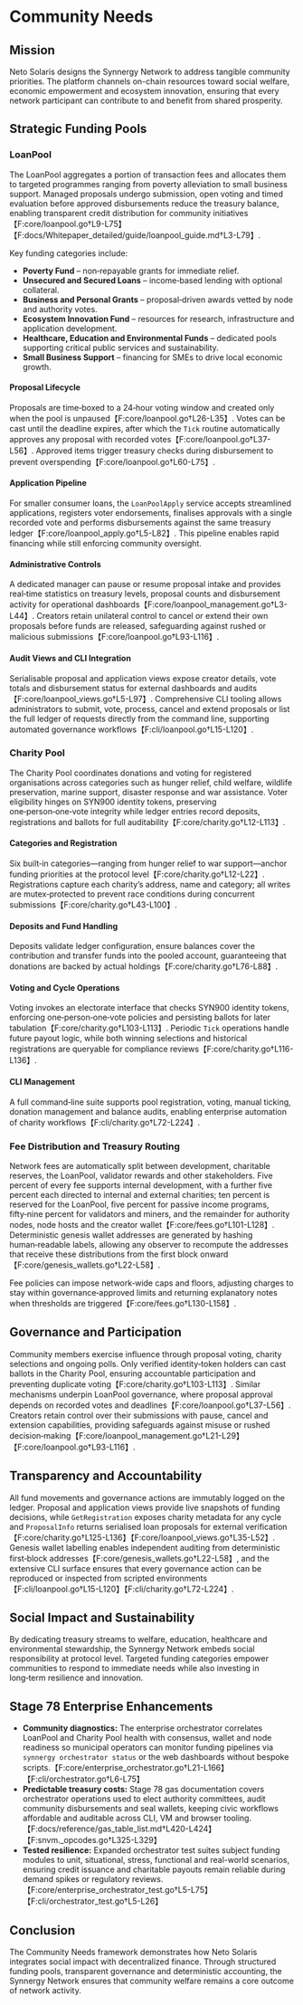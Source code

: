 # Community Needs

## Mission
Neto Solaris designs the Synnergy Network to address tangible community priorities. The platform channels on-chain resources toward social welfare, economic empowerment and ecosystem innovation, ensuring that every network participant can contribute to and benefit from shared prosperity.

## Strategic Funding Pools

### LoanPool
The LoanPool aggregates a portion of transaction fees and allocates them to targeted programmes ranging from poverty alleviation to small business support. Managed proposals undergo submission, open voting and timed evaluation before approved disbursements reduce the treasury balance, enabling transparent credit distribution for community initiatives【F:core/loanpool.go†L9-L75】【F:docs/Whitepaper_detailed/guide/loanpool_guide.md†L3-L79】.

Key funding categories include:
- **Poverty Fund** – non‑repayable grants for immediate relief.
- **Unsecured and Secured Loans** – income‑based lending with optional collateral.
- **Business and Personal Grants** – proposal‑driven awards vetted by node and authority votes.
- **Ecosystem Innovation Fund** – resources for research, infrastructure and application development.
- **Healthcare, Education and Environmental Funds** – dedicated pools supporting critical public services and sustainability.
- **Small Business Support** – financing for SMEs to drive local economic growth.

#### Proposal Lifecycle
Proposals are time‑boxed to a 24‑hour voting window and created only when the pool is unpaused【F:core/loanpool.go†L26-L35】. Votes can be cast until the deadline expires, after which the `Tick` routine automatically approves any proposal with recorded votes【F:core/loanpool.go†L37-L56】. Approved items trigger treasury checks during disbursement to prevent overspending【F:core/loanpool.go†L60-L75】.

#### Application Pipeline
For smaller consumer loans, the `LoanPoolApply` service accepts streamlined applications, registers voter endorsements, finalises approvals with a single recorded vote and performs disbursements against the same treasury ledger【F:core/loanpool_apply.go†L5-L82】. This pipeline enables rapid financing while still enforcing community oversight.

#### Administrative Controls
A dedicated manager can pause or resume proposal intake and provides real‑time statistics on treasury levels, proposal counts and disbursement activity for operational dashboards【F:core/loanpool_management.go†L3-L44】. Creators retain unilateral control to cancel or extend their own proposals before funds are released, safeguarding against rushed or malicious submissions【F:core/loanpool.go†L93-L116】.

#### Audit Views and CLI Integration
Serialisable proposal and application views expose creator details, vote totals and disbursement status for external dashboards and audits【F:core/loanpool_views.go†L5-L97】. Comprehensive CLI tooling allows administrators to submit, vote, process, cancel and extend proposals or list the full ledger of requests directly from the command line, supporting automated governance workflows【F:cli/loanpool.go†L15-L120】.

### Charity Pool
The Charity Pool coordinates donations and voting for registered organisations across categories such as hunger relief, child welfare, wildlife preservation, marine support, disaster response and war assistance. Voter eligibility hinges on SYN900 identity tokens, preserving one‑person‑one‑vote integrity while ledger entries record deposits, registrations and ballots for full auditability【F:core/charity.go†L12-L113】.

#### Categories and Registration
Six built‑in categories—ranging from hunger relief to war support—anchor funding priorities at the protocol level【F:core/charity.go†L12-L22】. Registrations capture each charity’s address, name and category; all writes are mutex‑protected to prevent race conditions during concurrent submissions【F:core/charity.go†L43-L100】.

#### Deposits and Fund Handling
Deposits validate ledger configuration, ensure balances cover the contribution and transfer funds into the pooled account, guaranteeing that donations are backed by actual holdings【F:core/charity.go†L76-L88】.

#### Voting and Cycle Operations
Voting invokes an electorate interface that checks SYN900 identity tokens, enforcing one‑person‑one‑vote policies and persisting ballots for later tabulation【F:core/charity.go†L103-L113】. Periodic `Tick` operations handle future payout logic, while both winning selections and historical registrations are queryable for compliance reviews【F:core/charity.go†L116-L136】.

#### CLI Management
A full command‑line suite supports pool registration, voting, manual ticking, donation management and balance audits, enabling enterprise automation of charity workflows【F:cli/charity.go†L72-L224】.

### Fee Distribution and Treasury Routing
Network fees are automatically split between development, charitable reserves, the LoanPool, validator rewards and other stakeholders. Five percent of every fee supports internal development, with a further five percent each directed to internal and external charities; ten percent is reserved for the LoanPool, five percent for passive income programs, fifty‑nine percent for validators and miners, and the remainder for authority nodes, node hosts and the creator wallet【F:core/fees.go†L101-L128】. Deterministic genesis wallet addresses are generated by hashing human‑readable labels, allowing any observer to recompute the addresses that receive these distributions from the first block onward【F:core/genesis_wallets.go†L22-L58】.

Fee policies can impose network‑wide caps and floors, adjusting charges to stay within governance‑approved limits and returning explanatory notes when thresholds are triggered【F:core/fees.go†L130-L158】.

## Governance and Participation
Community members exercise influence through proposal voting, charity selections and ongoing polls. Only verified identity‑token holders can cast ballots in the Charity Pool, ensuring accountable participation and preventing duplicate voting【F:core/charity.go†L103-L113】. Similar mechanisms underpin LoanPool governance, where proposal approval depends on recorded votes and deadlines【F:core/loanpool.go†L37-L56】. Creators retain control over their submissions with pause, cancel and extension capabilities, providing safeguards against misuse or rushed decision‑making【F:core/loanpool_management.go†L21-L29】【F:core/loanpool.go†L93-L116】.

## Transparency and Accountability
All fund movements and governance actions are immutably logged on the ledger. Proposal and application views provide live snapshots of funding decisions, while `GetRegistration` exposes charity metadata for any cycle and `ProposalInfo` returns serialised loan proposals for external verification【F:core/charity.go†L125-L136】【F:core/loanpool_views.go†L35-L52】. Genesis wallet labelling enables independent auditing from deterministic first‑block addresses【F:core/genesis_wallets.go†L22-L58】, and the extensive CLI surface ensures that every governance action can be reproduced or inspected from scripted environments【F:cli/loanpool.go†L15-L120】【F:cli/charity.go†L72-L224】.

## Social Impact and Sustainability
By dedicating treasury streams to welfare, education, healthcare and environmental stewardship, the Synnergy Network embeds social responsibility at protocol level. Targeted funding categories empower communities to respond to immediate needs while also investing in long‑term resilience and innovation.

## Stage 78 Enterprise Enhancements
- **Community diagnostics:** The enterprise orchestrator correlates LoanPool and Charity Pool health with consensus, wallet and node readiness so municipal operators can monitor funding pipelines via `synnergy orchestrator status` or the web dashboards without bespoke scripts.【F:core/enterprise_orchestrator.go†L21-L166】【F:cli/orchestrator.go†L6-L75】
- **Predictable treasury costs:** Stage 78 gas documentation covers orchestrator operations used to elect authority committees, audit community disbursements and seal wallets, keeping civic workflows affordable and auditable across CLI, VM and browser tooling.【F:docs/reference/gas_table_list.md†L420-L424】【F:snvm._opcodes.go†L325-L329】
- **Tested resilience:** Expanded orchestrator test suites subject funding modules to unit, situational, stress, functional and real-world scenarios, ensuring credit issuance and charitable payouts remain reliable during demand spikes or regulatory reviews.【F:core/enterprise_orchestrator_test.go†L5-L75】【F:cli/orchestrator_test.go†L5-L26】

## Conclusion
The Community Needs framework demonstrates how Neto Solaris integrates social impact with decentralized finance. Through structured funding pools, transparent governance and deterministic accounting, the Synnergy Network ensures that community welfare remains a core outcome of network activity.

